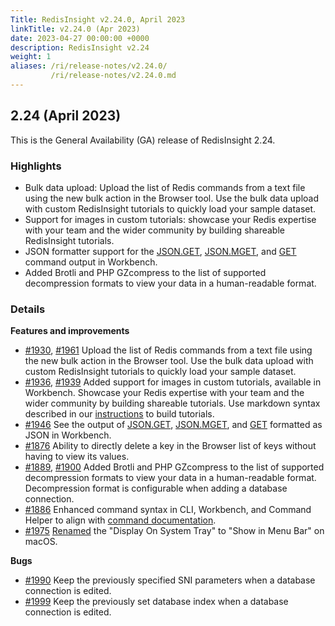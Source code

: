 ```yaml
---
Title: RedisInsight v2.24.0, April 2023
linkTitle: v2.24.0 (Apr 2023)
date: 2023-04-27 00:00:00 +0000
description: RedisInsight v2.24
weight: 1
aliases: /ri/release-notes/v2.24.0/
         /ri/release-notes/v2.24.0.md
---
```

## 2.24 (April 2023)
This is the General Availability (GA) release of RedisInsight 2.24.

### Highlights
- Bulk data upload: Upload the list of Redis commands from a text file using the new bulk action in the Browser tool. Use the bulk data upload with custom RedisInsight tutorials to quickly load your sample dataset.
- Support for images in custom tutorials: showcase your Redis expertise with your team and the wider community by building shareable RedisInsight tutorials.
- JSON formatter support for the [JSON.GET](https://redis.io/commands/json.get/), [JSON.MGET](https://redis.io/commands/json.mget/), and [GET](https://redis.io/commands/get/) command output in Workbench.
- Added Brotli and PHP GZcompress to the list of supported decompression formats to view your data in a human-readable format. 

### Details

**Features and improvements**
- [#1930](https://github.com/RedisInsight/RedisInsight/pull/1930), [#1961](https://github.com/RedisInsight/RedisInsight/pull/1961) Upload the list of Redis commands from a text file using the new bulk action in the Browser tool. Use the bulk data upload with custom RedisInsight tutorials to quickly load your sample dataset.
- [#1936](https://github.com/RedisInsight/RedisInsight/pull/1936), [#1939](https://github.com/RedisInsight/RedisInsight/pull/1939) Added support for images in custom tutorials, available in Workbench. Showcase your Redis expertise with your team and the wider community by building shareable tutorials. Use markdown syntax described in our [instructions](https://github.com/RedisInsight/Tutorials) to build tutorials.
- [#1946](https://github.com/RedisInsight/RedisInsight/pull/1946) See the output of [JSON.GET](https://redis.io/commands/json.get/), [JSON.MGET](https://redis.io/commands/json.mget/), and [GET](https://redis.io/commands/get/) formatted as JSON in Workbench.
- [#1876](https://github.com/RedisInsight/RedisInsight/pull/1876) Ability to directly delete a key in the Browser list of keys without having to view its values.
- [#1889](https://github.com/RedisInsight/RedisInsight/pull/1889), [#1900](https://github.com/RedisInsight/RedisInsight/pull/1900) Added Brotli and PHP GZcompress to the list of supported decompression formats to view your data in a human-readable format. Decompression format is configurable when adding a database connection.
- [#1886](https://github.com/RedisInsight/RedisInsight/pull/1886) Enhanced command syntax in CLI, Workbench, and Command Helper to align with [command documentation](https://redis.io/commands/).
- [#1975](https://github.com/RedisInsight/RedisInsight/pull/1975) [Renamed](https://github.com/RedisInsight/RedisInsight/issues/1902) the "Display On System Tray" to "Show in Menu Bar" on macOS.

**Bugs**
- [#1990](https://github.com/RedisInsight/RedisInsight/pull/1990) Keep the previously specified SNI parameters when a database connection is edited.
- [#1999](https://github.com/RedisInsight/RedisInsight/pull/1999) Keep the previously set database index when a database connection is edited.

